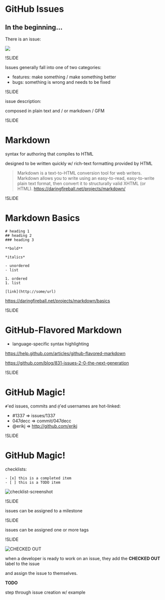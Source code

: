 # GitHub Issues

## In the beginning...

There is an issue:

<img src=img/new-issue-screenshot.png>

!SLIDE

Issues generally fall into one of two categories:

- features: make something / make something better
- bugs: something is wrong and needs to be fixed

!SLIDE

issue description:

composed in plain text and / or markdown / GFM

!SLIDE

# Markdown

syntax for authoring that compiles to HTML

designed to be written quickly w/ rich-text formatting provided by HTML

> Markdown is a text-to-HTML conversion tool for web writers. Markdown allows you to write using an easy-to-read, easy-to-write plain text format, then convert it to structurally valid XHTML (or HTML). https://daringfireball.net/projects/markdown/

!SLIDE

# Markdown Basics

```
# heading 1
## heading 2
### heading 3

**bold**

*italics*

- unordered
- list

1. ordered
1. list

[link](http://some/url)
```

https://daringfireball.net/projects/markdown/basics

!SLIDE

# GitHub-Flavored Markdown

- language-specific syntax highlighting

https://help.github.com/articles/github-flavored-markdown

https://github.com/blog/831-issues-2-0-the-next-generation

!SLIDE

# GitHub Magic!

`#`'ed issues, commits and `@`'ed usernames are hot-linked:

- \#1337 => issues/1337
- 047decc => commit/047decc
- @erikj => http://github.com/erikj

!SLIDE

# GitHub Magic!

checklists:

```
- [x] this is a completed item
- [ ] this is a TODO item
```

![checklist-screenshot](img/checklist-screenshot.png)

!SLIDE

issues can be assigned to a milestone

!SLIDE

issues can be assigned one or more tags

!SLIDE

![CHECKED OUT](img/checked-out-screenshot.png)

when a developer is ready to work on an issue, they add the **CHECKED OUT** label to the issue

and assign the issue to themselves.


**TODO**

step through issue creation w/ example

